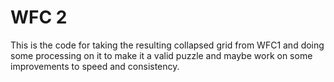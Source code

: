 # WFC 2

This is the code for taking the resulting collapsed grid from WFC1 and doing some processing on it to make it a valid puzzle and maybe work on some improvements to speed and consistency.
